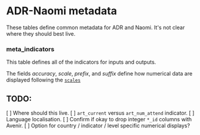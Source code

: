 # ADR-Naomi metadata

These tables define common metadata for ADR and Naomi. It's not clear where they should best live.

### meta_indicators

This table defines all of the indicators for inputs and outputs.

The fields _accuracy_, _scale_, _prefix_, and _suffix_ define how numerical data are displayed following the [`scales`](https://scales.r-lib.org/)


## TODO:

[ ] Where should this live.
[ ] `art_current` versus `art_num_attend` indicator.
[ ] Language localisation.
[ ] Confirm if okay to drop integer `*_id` columns with Avenir.
[ ] Option for country / indicator / level specific numerical displays?
